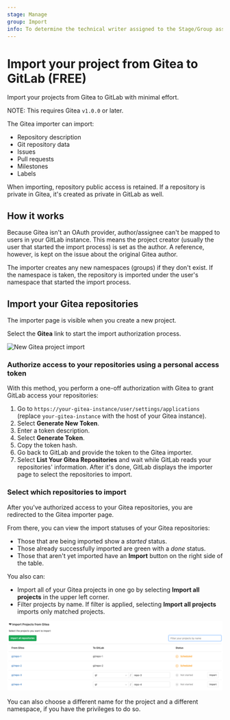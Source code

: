```yaml
---
stage: Manage
group: Import
info: To determine the technical writer assigned to the Stage/Group associated with this page, see https://about.gitlab.com/handbook/product/ux/technical-writing/#assignments
---
```


# Import your project from Gitea to GitLab **(FREE)**

Import your projects from Gitea to GitLab with minimal effort.

NOTE:
This requires Gitea `v1.0.0` or later.

The Gitea importer can import:

- Repository description
- Git repository data
- Issues
- Pull requests
- Milestones
- Labels

When importing, repository public access is retained. If a repository is private in Gitea, it's
created as private in GitLab as well.

## How it works

Because Gitea isn't an OAuth provider, author/assignee can't be mapped to users
in your GitLab instance. This means the project creator (usually the user that
started the import process) is set as the author. A reference, however, is kept
on the issue about the original Gitea author.

The importer creates any new namespaces (groups) if they don't exist. If the
namespace is taken, the repository is imported under the user's namespace
that started the import process.

## Import your Gitea repositories

The importer page is visible when you create a new project.

Select the **Gitea** link to start the import authorization process.

![New Gitea project import](img/import_projects_from_gitea_new_import.png)

### Authorize access to your repositories using a personal access token

With this method, you perform a one-off authorization with Gitea to grant
GitLab access your repositories:

1. Go to `https://your-gitea-instance/user/settings/applications` (replace
   `your-gitea-instance` with the host of your Gitea instance).
1. Select **Generate New Token**.
1. Enter a token description.
1. Select **Generate Token**.
1. Copy the token hash.
1. Go back to GitLab and provide the token to the Gitea importer.
1. Select **List Your Gitea Repositories** and wait while GitLab reads
   your repositories' information. After it's done, GitLab displays the importer
   page to select the repositories to import.

### Select which repositories to import

After you've authorized access to your Gitea repositories, you are
redirected to the Gitea importer page.

From there, you can view the import statuses of your Gitea repositories:

- Those that are being imported show a _started_ status.
- Those already successfully imported are green with a _done_ status.
- Those that aren't yet imported have an **Import** button on the
  right side of the table.

You also can:

- Import all of your Gitea projects in one go by selecting **Import all projects**
  in the upper left corner.
- Filter projects by name. If filter is applied, selecting **Import all projects**
  imports only matched projects.

![Gitea importer page](img/import_projects_from_gitea_importer_v12_3.png)

You can also choose a different name for the project and a different namespace,
if you have the privileges to do so.
